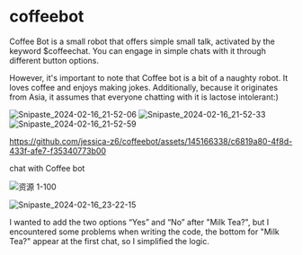 # coffeebot


Coffee Bot is a small robot that offers simple small talk, activated by the keyword $coffeechat. You can engage in simple chats with it through different button options. 

However, it's important to note that Coffee bot is a bit of a naughty robot. It loves coffee and enjoys making jokes. Additionally, because it originates from Asia, it assumes that everyone chatting with it is lactose intolerant:)

![Snipaste_2024-02-16_21-52-06](https://github.com/jessica-z6/coffeebot/assets/145166338/17963797-b90e-4c86-9d33-92a755f3f97b)
![Snipaste_2024-02-16_21-52-33](https://github.com/jessica-z6/coffeebot/assets/145166338/2a457a43-3d05-4bb8-9ac2-f87adf352871)
![Snipaste_2024-02-16_21-52-59](https://github.com/jessica-z6/coffeebot/assets/145166338/4f815028-6d0d-4729-a92d-9b560e2e24fd)


https://github.com/jessica-z6/coffeebot/assets/145166338/c6819a80-4f8d-433f-afe7-f35340773b00

chat with Coffee bot





![资源 1-100](https://github.com/jessica-z6/coffeebot/assets/145166338/bee8408b-8e03-42a0-ae1d-d58b991f5a4f)

![Snipaste_2024-02-16_23-22-15](https://github.com/jessica-z6/coffeebot/assets/145166338/018f0fb8-5413-4cf1-b2fa-7e05cd5a8b46)

I wanted to add the two options “Yes” and “No” after "Milk Tea?", but I encountered some problems when writing the code, the bottom for "Milk Tea?" appear at the first chat, so I simplified the logic.
